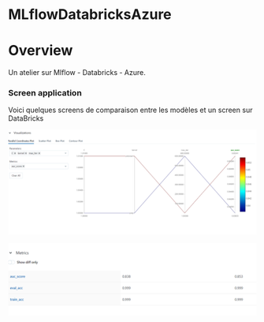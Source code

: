 # MLflowDatabricksAzure

# Overview
Un atelier sur Mlflow - Databricks - Azure. 

### Screen application
Voici quelques screens de comparaison entre les modèles et un screen sur DataBricks

  ![](images/CaptureAI.PNG)

  ![](images/capAI.PNG)



